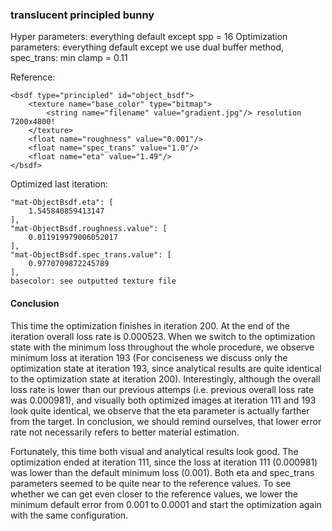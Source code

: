 ### translucent principled bunny
Hyper parameters: everything default except spp = 16
Optimization parameters: everything default except we use dual buffer method, spec_trans: min clamp = 0.11

Reference:
```
<bsdf type="principled" id="object_bsdf">
    <texture name="base_color" type="bitmap">
        <string name="filename" value="gradient.jpg"/> resolution 7200x4800!
    </texture>
    <float name="roughness" value="0.001"/>
    <float name="spec_trans" value="1.0"/>
    <float name="eta" value="1.49"/>
</bsdf>
```

Optimized last iteration:
```
"mat-ObjectBsdf.eta": [
    1.545840859413147
],
"mat-ObjectBsdf.roughness.value": [
    0.011919979006052017
],
"mat-ObjectBsdf.spec_trans.value": [
    0.9770709872245789
],
basecolor: see outputted texture file
```

#### Conclusion
This time the optimization finishes in iteration 200. At the end of the iteration overall loss rate is 0.000523. When we switch to the optimization state with the minimum loss throughout the whole procedure, we observe minimum loss at iteration 193 (For conciseness we discuss only the optimization state at iteration 193, since analytical results are quite identical to the optimization state at iteration 200). Interestingly, although the overall loss rate is lower than our previous attemps (i.e. previous overall loss rate was 0.000981), and visually both optimized images at iteration 111 and 193 look quite identical, we observe that the eta parameter is actually farther from the target. In conclusion, we should remind ourselves, that lower error rate not necessarily refers to better material estimation.


Fortunately, this time both visual and analytical results look good. The optimization ended at iteration 111, since the loss at iteration 111 (0.000981) was lower than the default minimum loss (0.001). Both eta and spec_trans parameters seemed to be quite near to the reference values. To see whether we can get even closer to the reference values, we lower the minimum default error from 0.001 to 0.0001 and start the optimization again with the same configuration.